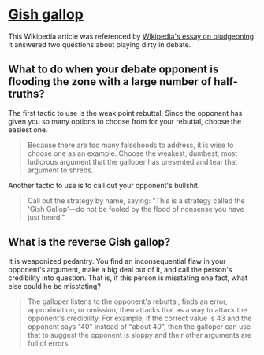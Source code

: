# [Gish gallop](https://en.m.wikipedia.org/wiki/Gish_gallop)

This Wikipedia article was referenced by [Wikipedia's essay on bludgeoning](../../../2025/10/12/wikipedia-dont-bludgeon.md). It answered two questions about playing dirty in debate.

## What to do when your debate opponent is flooding the zone with a large number of half-truths?

The first tactic to use is the weak point rebuttal. Since the opponent has given you so many options to choose from for your rebuttal, choose the easiest one.

> Because there are too many falsehoods to address, it is wise to choose one as an example. Choose the weakest, dumbest, most ludicrous argument that the galloper has presented and tear that argument to shreds.

Another tactic to use is to call out your opponent's bullshit.

> Call out the strategy by name, saying: "This is a strategy called the 'Gish Gallop'—do not be fooled by the flood of nonsense you have just heard."

## What is the reverse Gish gallop?

It is weaponized pedantry. You find an inconsequential flaw in your opponent's argument, make a big deal out of it, and call the person's credibility into question. That is, if this person is misstating one fact, what else could he be misstating?

> The galloper listens to the opponent's rebuttal; finds an error, approximation, or omission; then attacks that as a way to attack the opponent's credibility. For example, if the correct value is 43 and the opponent says "40" instead of "about 40", then the galloper can use that to suggest the opponent is sloppy and their other arguments are full of errors.
